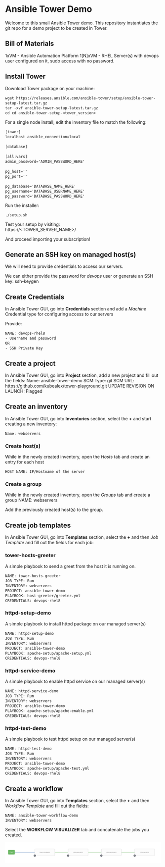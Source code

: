 # Ansible Tower Demo

Welcome to this small Ansible Tower demo.
This repository instantiates the git repo for a demo project to be created in Tower.

## Bill of Materials

1xVM - Ansible Automation Platform
1[N]xVM - RHEL Server(s) with devops user configured on it, sudo access with no password.

## Install Tower
Download Tower package on your machine:

    wget https://releases.ansible.com/ansible-tower/setup/ansible-tower-setup-latest.tar.gz
    tar -xvf ansible-tower-setup-latest.tar.gz
    cd cd ansible-tower-setup-<tower_version>

For a single node install, edit the inventory file to match the following:

    [tower]
    localhost ansible_connection=local

    [database]

    [all:vars]
    admin_password='ADMIN_PASSWORD_HERE'

    pg_host=''
    pg_port=''

    pg_database='DATABASE_NAME_HERE'
    pg_username='DATABASE_USERNAME_HERE'
    pg_password='DATABASE_PASSWORD_HERE'

Run the installer:

    ./setup.sh
  
Test your setup by visiting:  
    https://<TOWER_SERVER_NAME>/

And proceed importing your subscription!

## Generate an SSH key on managed host(s)

We will need to provide credentials to access our servers.

We can either provide the password for *devops* user or generate an SSH key:
    ssh-keygen

## Create Credentials
In Ansible Tower GUI, go into **Credentials** section and add a *Machine* Credential type for configuring access to our servers

Provide:

    NAME: devops-rhel8
    - Username and password
    OR
    - SSH Private Key

## Create a project

In Ansible Tower GUI, go into **Project** section, add a new project and fill out the fields:
    Name: ansible-tower-demo
    SCM Type: git
    SCM URL: https://github.com/kubealex/tower-playground.git
    UPDATE REVISION ON LAUNCH: Flagged

## Create an inventory

In Ansible Tower GUI, go into **Inventories** section, select the **+** and start creating a new inventory:

    Name: webservers

### Create host(s)

While in the newly created inventory, open the *Hosts* tab and create an entry for each host

    HOST NAME: IP/Hostname of the server

### Create a group

While in the newly created inventory, open the *Groups* tab and create a group
    NAME: webservers

Add the previously created host(s) to the group.

## Create job templates

In Ansible Tower GUI, go into **Templates** section, select the **+** and then *Job Template* and fill out the fields for each job:

### tower-hosts-greeter

A simple playbook to send a greet from the host it is running on.

    NAME: tower-hosts-greeter
    JOB TYPE: Run
    INVENTORY: webservers
    PROJECT: ansible-tower-demo
    PLAYBOOK: host-greeter/greeter.yml
    CREDENTIALS: devops-rhel8

### httpd-setup-demo

A simple playbook to install httpd package on our managed server(s)

    NAME: httpd-setup-demo
    JOB TYPE: Run
    INVENTORY: webservers
    PROJECT: ansible-tower-demo
    PLAYBOOK: apache-setup/apache-setup.yml
    CREDENTIALS: devops-rhel8


### httpd-service-demo

A simple playbook to enable httpd service on our managed server(s)

    NAME: httpd-service-demo
    JOB TYPE: Run
    INVENTORY: webservers
    PROJECT: ansible-tower-demo
    PLAYBOOK: apache-setup/apache-enable.yml
    CREDENTIALS: devops-rhel8


### httpd-test-demo

A simple playbook to test httpd setup on our managed server(s)

    NAME: httpd-test-demo
    JOB TYPE: Run
    INVENTORY: webservers
    PROJECT: ansible-tower-demo
    PLAYBOOK: apache-setup/apache-test.yml
    CREDENTIALS: devops-rhel8


## Create a workflow

In Ansible Tower GUI, go into **Templates** section, select the **+** and then *Workflow Template* and fill out the fields:

    NAME: ansible-tower-workflow-demo
    INVENTORY: webservers

Select the **WORKFLOW VISUALIZER** tab and concatenate the jobs you created.

![workflow image](workflow-image.png)